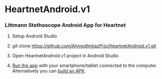 # HeartnetAndroid.v1

### Littmann Stethoscope Android App for Heartnet

1. Setup Android Studio

2. git clone https://github.com/AhmedImtiazPrio/HeartnetAndroid.v1.git

3. Open HeartnetAndroid.v1 project in Android Studio

4. [Run the app](https://developer.android.com/training/basics/firstapp/running-app) with your smartphone/tablet connected to the computer. Alternatively you can [build an APK](https://developer.android.com/studio/run/).
